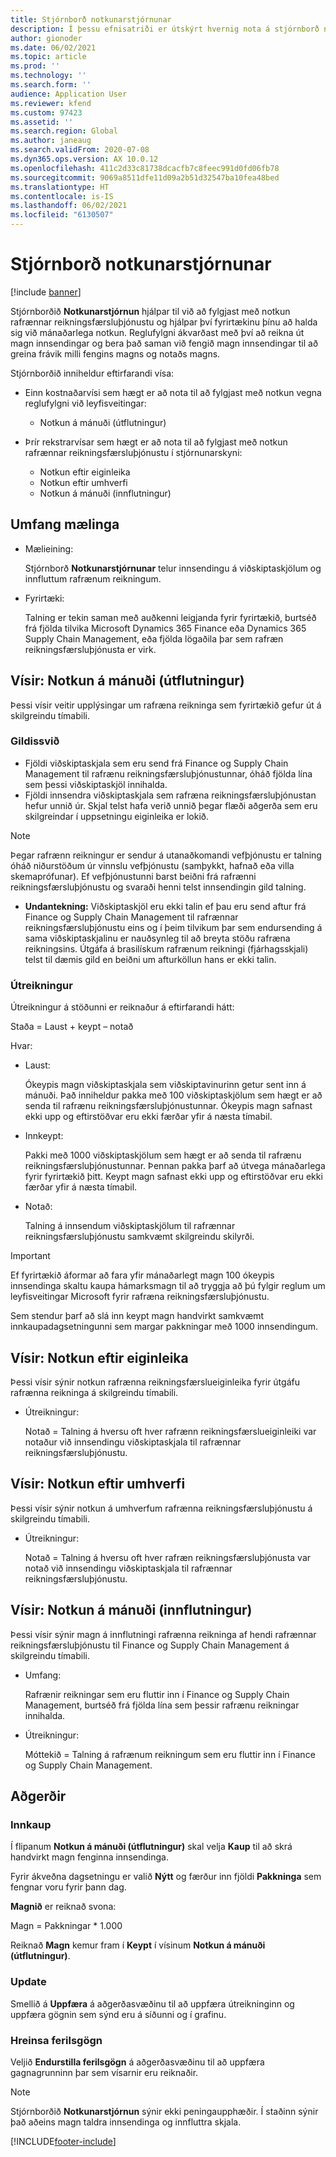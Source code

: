 ```yaml
---
title: Stjórnborð notkunarstjórnunar
description: Í þessu efnisatriði er útskýrt hvernig nota á stjórnborð notkunar til að fylgjast með notkun rafrænu reikningsfærsluþjónustunnar og uppfylla reglur.
author: gionoder
ms.date: 06/02/2021
ms.topic: article
ms.prod: ''
ms.technology: ''
ms.search.form: ''
audience: Application User
ms.reviewer: kfend
ms.custom: 97423
ms.assetid: ''
ms.search.region: Global
ms.author: janeaug
ms.search.validFrom: 2020-07-08
ms.dyn365.ops.version: AX 10.0.12
ms.openlocfilehash: 411c2d33c81738dcacfb7c8feec991d0fd06fb78
ms.sourcegitcommit: 9069a8511dfe11d09a2b51d32547ba10fea48bed
ms.translationtype: HT
ms.contentlocale: is-IS
ms.lasthandoff: 06/02/2021
ms.locfileid: "6130507"
---
```

# <a name="usage-management-dashboard"></a>Stjórnborð notkunarstjórnunar

[!include [banner](../includes/banner.md)]

Stjórnborðið **Notkunarstjórnun** hjálpar til við að fylgjast með notkun rafrænnar reikningsfærsluþjónustu og hjálpar því fyrirtækinu þínu að halda sig við mánaðarlega notkun. Reglufylgni ákvarðast með því að reikna út magn innsendingar og bera það saman við fengið magn innsendingar til að greina frávik milli fengins magns og notaðs magns.

Stjórnborðið inniheldur eftirfarandi vísa:

- Einn kostnaðarvísi sem hægt er að nota til að fylgjast með notkun vegna reglufylgni við leyfisveitingar:

    - Notkun á mánuði (útflutningur)

- Þrír rekstrarvísar sem hægt er að nota til að fylgjast með notkun rafrænnar reikningsfærsluþjónustu í stjórnunarskyni:

    - Notkun eftir eiginleika
    - Notkun eftir umhverfi
    - Notkun á mánuði (innflutningur)

## <a name="measurement-scope"></a>Umfang mælinga

- Mælieining: 

    Stjórnborð **Notkunarstjórnunar** telur innsendingu á viðskiptaskjölum og innfluttum rafrænum reikningum.

- Fyrirtæki: 

    Talning er tekin saman með auðkenni leigjanda fyrir fyrirtækið, burtséð frá fjölda tilvika Microsoft Dynamics 365 Finance eða Dynamics 365 Supply Chain Management, eða fjölda lögaðila þar sem rafræn reikningsfærsluþjónusta er virk.


## <a name="indicator-usage-per-month-export"></a>Vísir: Notkun á mánuði (útflutningur)

Þessi vísir veitir upplýsingar um rafræna reikninga sem fyrirtækið gefur út á skilgreindu tímabili.

### <a name="scope"></a>Gildissvið
- Fjöldi viðskiptaskjala sem eru send frá Finance og Supply Chain Management til rafrænu reikningsfærsluþjónustunnar, óháð fjölda lína sem þessi viðskiptaskjöl innihalda.
- Fjöldi innsendra viðskiptaskjala sem rafræna reikningsfærsluþjónustan hefur unnið úr. Skjal telst hafa verið unnið þegar flæði aðgerða sem eru skilgreindar í uppsetningu eiginleika er lokið.

> [!NOTE]
> Þegar rafrænn reikningur er sendur á utanaðkomandi vefþjónustu er talning óháð niðurstöðum úr vinnslu vefþjónustu (samþykkt, hafnað eða villa skemaprófunar). Ef vefþjónustunni barst beiðni frá rafrænni reikningsfærsluþjónustu og svaraði henni telst innsendingin gild talning.

- **Undantekning:** Viðskiptaskjöl eru ekki talin ef þau eru send aftur frá Finance og Supply Chain Management til rafrænnar reikningsfærsluþjónustu eins og í þeim tilvikum þar sem endursending á sama viðskiptaskjalinu er nauðsynleg til að breyta stöðu rafræna reikningsins. Útgáfa á brasilískum rafrænum reikningi (fjárhagsskjali) telst til dæmis gild en beiðni um afturköllun hans er ekki talin.


### <a name="calculation"></a>Útreikningur

Útreikningur á stöðunni er reiknaður á eftirfarandi hátt:

Staða = Laust + keypt – notað

Hvar:

- Laust:
  
    Ókeypis magn viðskiptaskjala sem viðskiptavinurinn getur sent inn á mánuði. Það inniheldur pakka með 100 viðskiptaskjölum sem hægt er að senda til rafrænu reikningsfærsluþjónustunnar. Ókeypis magn safnast ekki upp og eftirstöðvar eru ekki færðar yfir á næsta tímabil.
  
- Innkeypt:
  
    Pakki með 1000 viðskiptaskjölum sem hægt er að senda til rafrænu reikningsfærsluþjónustunnar. Þennan pakka þarf að útvega mánaðarlega fyrir fyrirtækið þitt. Keypt magn safnast ekki upp og eftirstöðvar eru ekki færðar yfir á næsta tímabil.
  
- Notað: 

    Talning á innsendum viðskiptaskjölum til rafrænnar reikningsfærsluþjónustu samkvæmt skilgreindu skilyrði.
   
> [!IMPORTANT]
> Ef fyrirtækið áformar að fara yfir mánaðarlegt magn 100 ókeypis innsendinga skaltu kaupa hámarksmagn til að tryggja að þú fylgir reglum um leyfisveitingar Microsoft fyrir rafræna reikningsfærsluþjónustu.
>
> Sem stendur þarf að slá inn keypt magn handvirkt samkvæmt innkaupadagsetningunni sem margar pakkningar með 1000 innsendingum.

## <a name="indicator-usage-by-feature"></a>Vísir: Notkun eftir eiginleika

Þessi vísir sýnir notkun rafrænna reikningsfærslueiginleika fyrir útgáfu rafrænna reikninga á skilgreindu tímabili.

- Útreikningur:
  
    Notað = Talning á hversu oft hver rafrænn reikningsfærslueiginleiki var notaður við innsendingu viðskiptaskjala til rafrænnar reikningsfærsluþjónustu.

## <a name="indicator-usage-by-environment"></a>Vísir: Notkun eftir umhverfi

Þessi vísir sýnir notkun á umhverfum rafrænna reikningsfærsluþjónustu á skilgreindu tímabili.

- Útreikningur:
    
    Notað = Talning á hversu oft hver rafræn reikningsfærsluþjónusta var notað við innsendingu viðskiptaskjala til rafrænnar reikningsfærsluþjónustu.

## <a name="indicator-usage-per-month-import"></a>Vísir: Notkun á mánuði (innflutningur)

Þessi vísir sýnir magn á innflutningi rafrænna reikninga af hendi rafrænnar reikningsfærsluþjónustu til Finance og Supply Chain Management á skilgreindu tímabili.

- Umfang:

    Rafrænir reikningar sem eru fluttir inn í Finance og Supply Chain Management, burtséð frá fjölda lína sem þessir rafrænu reikningar innihalda.

- Útreikningur:

    Móttekið = Talning á rafrænum reikningum sem eru fluttir inn í Finance og Supply Chain Management.

## <a name="functions"></a>Aðgerðir
### <a name="purchase"></a>Innkaup

Í flipanum **Notkun á mánuði (útflutningur)** skal velja **Kaup** til að skrá handvirkt magn fenginna innsendinga.

Fyrir ákveðna dagsetningu er valið **Nýtt** og færður inn fjöldi **Pakkninga** sem fengnar voru fyrir þann dag.

**Magnið** er reiknað svona:

Magn = Pakkningar * 1.000

Reiknað **Magn** kemur fram í **Keypt** í vísinum **Notkun á mánuði (útflutningur)**.

### <a name="update"></a>Update

Smellið á **Uppfæra** á aðgerðasvæðinu til að uppfæra útreikninginn og uppfæra gögnin sem sýnd eru á síðunni og í grafinu.

### <a name="reset-history-data"></a>Hreinsa ferilsgögn

Veljið **Endurstilla ferilsgögn** á aðgerðasvæðinu til að uppfæra gagnagrunninn þar sem vísarnir eru reiknaðir.




> [!NOTE]
> Stjórnborðið **Notkunarstjórnun** sýnir ekki peningaupphæðir. Í staðinn sýnir það aðeins magn taldra innsendinga og innfluttra skjala.

[!INCLUDE[footer-include](../../includes/footer-banner.md)]
